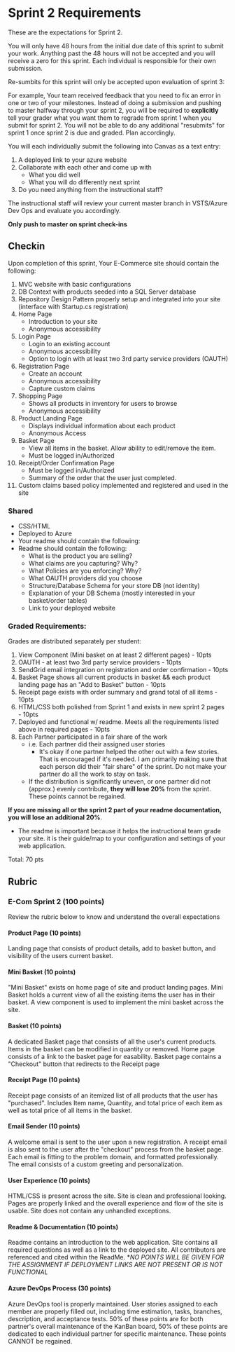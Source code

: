 # Sprint 2 Requirements

These are the expectations for Sprint 2.

You will only have 48 hours from the initial due date of this sprint to submit your work. Anything past the 48 hours will not be accepted and you will receive a zero for this sprint. Each individual is responsible for their own submission. 

Re-sumbits for this sprint will only be accepted upon evaluation of sprint 3:

For example, Your team received feedback that you need to fix an error in one or two of your milestones. Instead of doing a submission and pushing to master halfway through your sprint 2, you will be required to **explicitly** tell your grader what you want them to regrade from sprint 1 when you submit for sprint 2. You will not be able to do any additional "resubmits" for sprint 1 once sprint 2 is due and graded. Plan accordingly.

You will each individually submit the following into Canvas as a text entry:

1. A deployed link to your azure website
2. Collaborate with each other and come up with 
    - What you did well
    - What you will do differently next sprint
3. Do you need anything from the instructional staff?

The instructional staff will review your current master branch in VSTS/Azure Dev Ops and evaluate you accordingly.

**Only push to master on sprint check-ins**

## Checkin

Upon completion of this sprint, Your E-Commerce site should contain the following:

1. MVC website with basic configurations
2. DB Context with products seeded into a SQL Server database
3. Repository Design Pattern properly setup and integrated into your site (interface with Startup.cs registration)
1. Home Page
   - Introduction to your site
   - Anonymous accessibility
2. Login Page
   - Login to an existing account
   - Anonymous accessibility
   - Option to login with at least two 3rd party service providers (OAUTH)
3. Registration Page
   - Create an account
   - Anonymous accessibility
   - Capture custom claims
5. Shopping Page
   - Shows all products in inventory for users to browse
   - Anonymous accessibility
6. Product Landing Page
   - Displays individual information about each product
   - Anonymous Access
7. Basket Page
   - View all items in the basket. Allow ability to edit/remove the item.
   - Must be logged in/Authorized
9. Receipt/Order Confirmation Page
   - Must be logged in/Authorized
   - Summary of the order that the user just completed.
6. Custom claims based policy implemented and registered and used in the site
 

### Shared
- CSS/HTML
- Deployed to Azure
- Your readme should contain the following:
- Readme should contain the following:
  - What is the product you are selling?
  - What claims are you capturing? Why?
  - What Policies are you enforcing? Why?
  - What OAUTH providers did you choose
  - Structure/Database Schema for your store DB (not identity)
  - Explanation of your DB Schema (mostly interested in your basket/order tables)
  - Link to your deployed website
  

### Graded Requirements:
Grades are distributed separately per student:

1. View Component (Mini basket on at least 2 different pages) - 10pts
2. OAUTH - at least two 3rd party service providers - 10pts
3. SendGrid email integration on registration and order confirmation - 10pts
4. Basket Page shows all current products in basket && each product landing page has an "Add to Basket" button - 10pts
5. Receipt page exists with order summary and grand total of all items - 10pts
6. HTML/CSS both polished from Sprint 1 and exists in new sprint 2 pages - 10pts
7. Deployed and functional w/ readme. Meets all the requirements listed above in required pages - 10pts
9. Each Partner participated in a fair share of the work 
    - i.e. Each partner did their assigned user stories
		- It's okay if one partner helped the other out with a few stories. That is encouraged if it's needed. I am primarily making sure that each person did their "fair share" of the sprint. Do not make your partner do all the work to stay on task. 
	- If the distribution is significantly uneven, or one partner did not (approx.) evenly contribute, **they will lose 20%** from the sprint. These points cannot be regained. 
  

**If you are missing all or the sprint 2 part of your readme documentation,  you will lose an additional 20%**. 
- The readme is important because it helps the instructional team grade your site. it is their guide/map
to your configuration and settings of your web application. 

Total: 70 pts

## Rubric

### E-Com Sprint 2 (100 points)

Review the rubric below to know and understand the overall expectations


#### Product Page (10 points)

Landing page that consists of product details, add to basket button, and visibility of the users current basket. 

#### Mini Basket (10 points)

"Mini Basket" exists on home page of site and product landing pages. 
Mini Basket holds a current view of all the existing items the user has in their basket. A view component is used to implement the mini basket across the site. 

#### Basket (10 points)

A dedicated Basket page that consists of all the user's current products. Items in the basket can be modified in quantity or removed.  Home page consists of a link to the basket page for easability. 
Basket page contains a "Checkout" button that redirects to the Receipt page

#### Receipt Page (10 points)

Receipt page consists of an itemized list of all products that the user has "purchased". Includes Item name, Quantity, and total price of each item as well as total price of all items in the basket. 

#### Email Sender (10 points)

A welcome email is sent to the user upon a new registration. A receipt email is also sent to the user after the "checkout" process from the basket page. Each email is fitting to the problem domain, and formatted professionally. The email consists of a custom greeting and personalization. 

#### User Experience (10 points)
HTML/CSS is present across the site. Site is clean and professional looking. Pages are properly linked and the overall experience and flow of the site is usable. Site does not contain any unhandled exceptions.

#### Readme & Documentation (10 points)
Readme contains an introduction to the web application. Site contains all required questions as well as a link to the deployed site. All contributors are referenced and cited within the ReadMe. **NO POINTS WILL BE GIVEN FOR THE ASSIGNMENT IF DEPLOYMENT LINKS ARE NOT PRESENT OR IS NOT FUNCTIONAL*

#### Azure DevOps Process (30 points)
Azure DevOps tool is properly maintained. User stories assigned to each member are properly filled out, including time estimation, tasks, branches, description, and acceptance tests. 50% of these points are for both partner's overall maintenance of the KanBan board, 50% of these points are dedicated to each individual partner for specific maintenance. These points CANNOT be regained.
